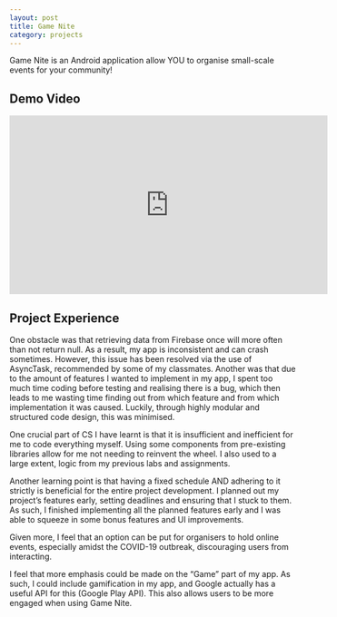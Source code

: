 ```yaml
---
layout: post
title: Game Nite
category: projects
---
```


Game Nite is an Android application allow YOU to organise small-scale events for your community!

## Demo Video
<iframe width="560" height="315" src="https://www.youtube.com/embed/HXZs7OaLoEU" title="YouTube video player" frameborder="0" allow="accelerometer; autoplay; clipboard-write; encrypted-media; gyroscope; picture-in-picture" allowfullscreen></iframe>

## Project Experience

One obstacle was that retrieving data from Firebase once will more often than not return null. As a result, my app is inconsistent and can crash sometimes. However, this issue has been resolved via the use of AsyncTask, recommended by some of my classmates. Another was that due to the amount of features I wanted to implement in my app, I spent too much time coding before testing and realising there is a bug, which then leads to me wasting time finding out from which feature and from which implementation it was caused. Luckily, through highly modular and structured code design, this was minimised.

One crucial part of CS I have learnt is that it is insufficient and inefficient for me to code everything myself. Using some components from pre-existing libraries allow for me not needing to reinvent the wheel. I also used to a large extent, logic from my previous labs and assignments.

Another learning point is that having a fixed schedule AND adhering to it strictly is beneficial for the entire project development. I planned out my project’s features early, setting deadlines and ensuring that I stuck to them. As such, I finished implementing all the planned features early and I was able to squeeze in some bonus features and UI improvements.

Given more, I feel that an option can be put for organisers to hold online events, especially amidst the COVID-19 outbreak, discouraging users from interacting.

I feel that more emphasis could be made on the “Game” part of my app. As such, I could include gamification in my app, and Google actually has a useful API for this (Google Play API). This also allows users to be more engaged when using ​Game Nite​.

